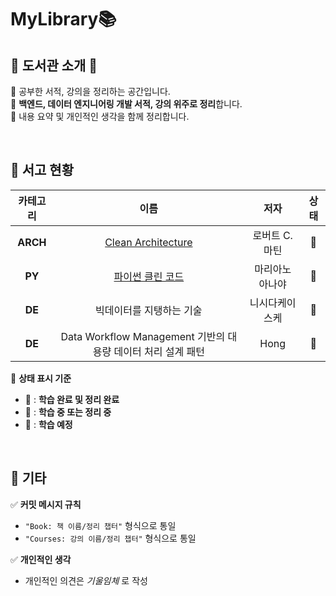 # MyLibrary📚  

## 📘 도서관 소개 📖  
📌 공부한 서적, 강의을 정리하는 공간입니다.  
📌 **백엔드, 데이터 엔지니어링 개발 서적, 강의 위주로 정리**합니다.  
📌 내용 요약 및 개인적인 생각을 함께 정리합니다.  

<br>  

## 📗 서고 현황  

|  카테고리  |     이름     |   저자   |  상태  |
|:------:|:----------:|:------:|:---:|
| **ARCH** | [Clean Architecture](https://github.com/hhee4455/MyLibrary/tree/main/Clean%20Architecture-%EB%A1%9C%EB%B2%84%ED%8A%B8.C%20%EB%A7%88%ED%8B%B4) | 로버트 C. 마틴 | 📙 |
| **PY** | [파이썬 클린 코드](https://github.com/hhee4455/MyLibrary/tree/main/%ED%8C%8C%EC%9D%B4%EC%8D%AC%20%ED%81%B4%EB%A6%B0%20%EC%BD%94%EB%93%9C-%EB%A7%88%EB%A6%AC%EC%95%84%EB%85%B8%20%EC%95%84%EB%82%98%EC%95%BC) | 마리아노 아나야 | 📙 |  
| **DE** | 빅데이터를 지탱하는 기술 | 니시다케이스케 | 📕 |
| **DE** | Data Workflow Management 기반의 대용량 데이터 처리 설계 패턴 | Hong | 📙 |

📌 **상태 표시 기준**  
- 📗 : **학습 완료 및 정리 완료**  
- 📙 : **학습 중 또는 정리 중**  
- 📕 : **학습 예정**  

<br>  

## 📕 기타  

✅ **커밋 메시지 규칙**  
- `"Book: 책 이름/정리 챕터"` 형식으로 통일
- `"Courses: 강의 이름/정리 챕터"` 형식으로 통일

✅ **개인적인 생각**  
- 개인적인 의견은 *기울임체* 로 작성  
